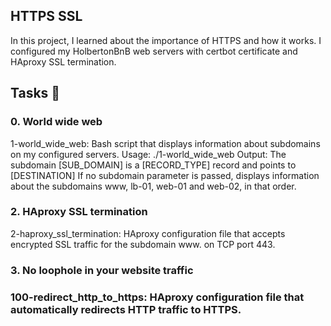 ## HTTPS SSL
In this project, I learned about the importance of HTTPS and how it works. I configured my HolbertonBnB web servers with certbot certificate and HAproxy SSL termination.

## Tasks 📃

### 0. World wide web

1-world_wide_web: Bash script that displays information about subdomains on my configured servers.
Usage: ./1-world_wide_web <domain> <subdomain>
Output: The subdomain [SUB_DOMAIN] is a [RECORD_TYPE] record and points to [DESTINATION]
If no subdomain parameter is passed, displays information about the subdomains www, lb-01, web-01 and web-02, in that order.

### 2. HAproxy SSL termination

2-haproxy_ssl_termination: HAproxy configuration file that accepts encrypted SSL traffic for the subdomain www. on TCP port 443.

### 3. No loophole in your website traffic

### 100-redirect_http_to_https: HAproxy configuration file that automatically redirects HTTP traffic to HTTPS.
